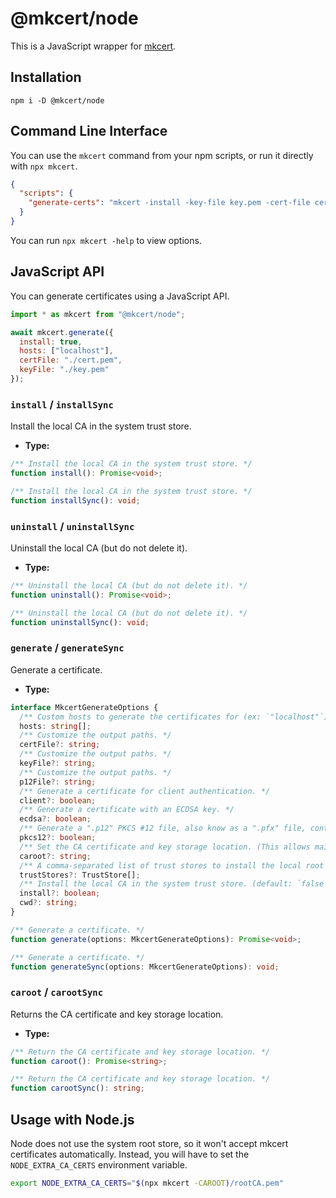 # @mkcert/node

This is a JavaScript wrapper for
[mkcert](https://github.com/FiloSottile/mkcert).

## Installation

```
npm i -D @mkcert/node
```

## Command Line Interface

You can use the `mkcert` command from your npm scripts, or run it directly with
`npx mkcert`.

```json
{
  "scripts": {
    "generate-certs": "mkcert -install -key-file key.pem -cert-file cert.pem example.com *.example.com"
  }
}
```

You can run `npx mkcert -help` to view options.

## JavaScript API

You can generate certificates using a JavaScript API.

```js
import * as mkcert from "@mkcert/node";

await mkcert.generate({
  install: true,
  hosts: ["localhost"],
  certFile: "./cert.pem",
  keyFile: "./key.pem"
});
```

### `install` / `installSync`

Install the local CA in the system trust store.

- **Type:**

```ts
/** Install the local CA in the system trust store. */
function install(): Promise<void>;

/** Install the local CA in the system trust store. */
function installSync(): void;
```

### `uninstall` / `uninstallSync`

Uninstall the local CA (but do not delete it).

- **Type:**

```ts
/** Uninstall the local CA (but do not delete it). */
function uninstall(): Promise<void>;

/** Uninstall the local CA (but do not delete it). */
function uninstallSync(): void;
```

### `generate` / `generateSync`

Generate a certificate.

- **Type:**

```ts
interface MkcertGenerateOptions {
  /** Custom hosts to generate the certificates for (ex: `"localhost"`) */
  hosts: string[];
  /** Customize the output paths. */
  certFile?: string;
  /** Customize the output paths. */
  keyFile?: string;
  /** Customize the output paths. */
  p12File?: string;
  /** Generate a certificate for client authentication. */
  client?: boolean;
  /** Generate a certificate with an ECDSA key. */
  ecdsa?: boolean;
  /** Generate a ".p12" PKCS #12 file, also know as a ".pfx" file, containing certificate and key for legacy applications. */
  pkcs12?: boolean;
  /** Set the CA certificate and key storage location. (This allows maintaining multiple local CAs in parallel.) */
  caroot?: string;
  /** A comma-separated list of trust stores to install the local root CA into. Options are: `"system"`, `"java"` and `"nss"` (includes Firefox). Autodetected by default. */
  trustStores?: TrustStore[];
  /** Install the local CA in the system trust store. (default: `false`) */
  install?: boolean;
  cwd?: string;
}

/** Generate a certificate. */
function generate(options: MkcertGenerateOptions): Promise<void>;

/** Generate a certificate. */
function generateSync(options: MkcertGenerateOptions): void;
```

### `caroot` / `carootSync`

Returns the CA certificate and key storage location.

- **Type:**

```ts
/** Return the CA certificate and key storage location. */
function caroot(): Promise<string>;

/** Return the CA certificate and key storage location. */
function carootSync(): string;
```

## Usage with Node.js

Node does not use the system root store, so it won't accept mkcert certificates
automatically. Instead, you will have to set the `NODE_EXTRA_CA_CERTS`
environment variable.

```bash
export NODE_EXTRA_CA_CERTS="$(npx mkcert -CAROOT)/rootCA.pem"
```

